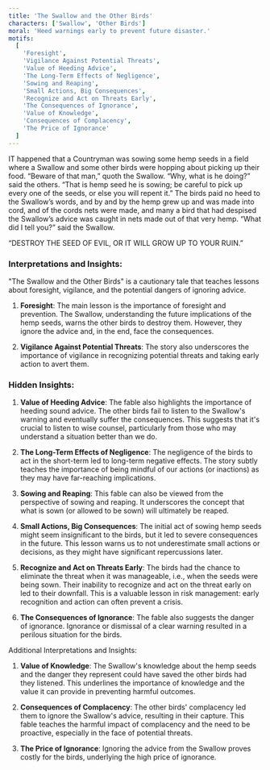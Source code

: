 ```yaml
---
title: 'The Swallow and the Other Birds'
characters: ['Swallow', 'Other Birds']
moral: 'Heed warnings early to prevent future disaster.'
motifs:
  [
    'Foresight',
    'Vigilance Against Potential Threats',
    'Value of Heeding Advice',
    'The Long-Term Effects of Negligence',
    'Sowing and Reaping',
    'Small Actions, Big Consequences',
    'Recognize and Act on Threats Early',
    'The Consequences of Ignorance',
    'Value of Knowledge',
    'Consequences of Complacency',
    'The Price of Ignorance'
  ]
---
```


IT happened that a Countryman was sowing some hemp seeds in a field where a Swallow and some other birds were hopping about picking up their food. “Beware of that man,” quoth the Swallow. “Why, what is he doing?” said the others. “That is hemp seed he is sowing; be careful to pick up every one of the seeds, or else you will repent it.” The birds paid no heed to the Swallow’s words, and by and by the hemp grew up and was made into cord, and of the cords nets were made, and many a bird that had despised the Swallow’s advice was caught in nets made out of that very hemp. “What did I tell you?” said the Swallow.

“DESTROY THE SEED OF EVIL, OR IT WILL GROW UP TO YOUR RUIN.”

### Interpretations and Insights:

"The Swallow and the Other Birds" is a cautionary tale that teaches lessons about foresight, vigilance, and the potential dangers of ignoring advice.

1. **Foresight**: The main lesson is the importance of foresight and prevention. The Swallow, understanding the future implications of the hemp seeds, warns the other birds to destroy them. However, they ignore the advice and, in the end, face the consequences.

2. **Vigilance Against Potential Threats**: The story also underscores the importance of vigilance in recognizing potential threats and taking early action to avert them.

### Hidden Insights:

1. **Value of Heeding Advice**: The fable also highlights the importance of heeding sound advice. The other birds fail to listen to the Swallow's warning and eventually suffer the consequences. This suggests that it's crucial to listen to wise counsel, particularly from those who may understand a situation better than we do.

2. **The Long-Term Effects of Negligence**: The negligence of the birds to act in the short-term led to long-term negative effects. The story subtly teaches the importance of being mindful of our actions (or inactions) as they may have far-reaching implications.

3. **Sowing and Reaping**: This fable can also be viewed from the perspective of sowing and reaping. It underscores the concept that what is sown (or allowed to be sown) will ultimately be reaped.

4. **Small Actions, Big Consequences**: The initial act of sowing hemp seeds might seem insignificant to the birds, but it led to severe consequences in the future. This lesson warns us to not underestimate small actions or decisions, as they might have significant repercussions later.

5. **Recognize and Act on Threats Early**: The birds had the chance to eliminate the threat when it was manageable, i.e., when the seeds were being sown. Their inability to recognize and act on the threat early on led to their downfall. This is a valuable lesson in risk management: early recognition and action can often prevent a crisis.

6. **The Consequences of Ignorance**: The fable also suggests the danger of ignorance. Ignorance or dismissal of a clear warning resulted in a perilous situation for the birds.

Additional Interpretations and Insights:

1. **Value of Knowledge**: The Swallow's knowledge about the hemp seeds and the danger they represent could have saved the other birds had they listened. This underlines the importance of knowledge and the value it can provide in preventing harmful outcomes.

2. **Consequences of Complacency**: The other birds' complacency led them to ignore the Swallow's advice, resulting in their capture. This fable teaches the harmful impact of complacency and the need to be proactive, especially in the face of potential threats.

3. **The Price of Ignorance**: Ignoring the advice from the Swallow proves costly for the birds, underlying the high price of ignorance.
